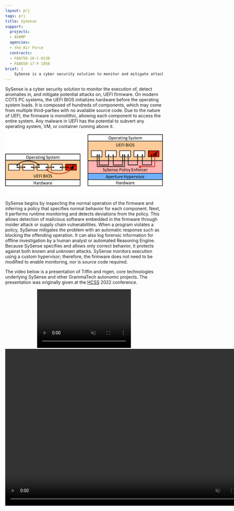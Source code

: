 ```yaml
---
layout: prj
tags: prj
title: SySense
support:
  projects:
  - AVAMP
  agencies:
  - the Air Force
  contracts:
  - FA8750-16-C-0138
  - FA8650-17-F-1056
brief: |
    SySense is a cyber security solution to monitor and mitigate attacks on UEFI firmware.
---
```



SySense is a cyber security solution to monitor the execution of, detect anomalies in, and mitigate potential attacks on, UEFI firmware. On modern COTS PC systems, the UEFI BIOS initializes hardware before the operating system loads. It is composed of hundreds of components, which may come from multiple third-parties with no available source code. Due to the nature of UEFI, the firmware is monolithic, allowing each component to access the entire system. Any malware in UEFI has the potential to subvert any operating system, VM, or container running above it.

[![SySense diagram](/img/sysense.png)](/img/sysense.png)

SySense begins by inspecting the normal operation of the firmware and inferring a policy that specifies normal behavior for each component. Next, it performs runtime monitoring and detects deviations from the policy. This allows detection of malicious software embedded in the firmware through insider attack or supply chain vulnerabilities. When a program violates a policy, SySense mitigates the problem with an automatic response such as blocking the offending operation. It can also log forensic information for offline investigation by a human analyst or automated Reasoning Engine. Because SySense specifies and allows only correct behavior, it protects against both _known_ and _unknown_ attacks. SySense monitors execution using a custom hypervisor; therefore, the firmware does not need to be modified to enable monitoring, nor is source code required.

The video below is a presentation of Tiffin and mgen, core technologies underlying SySense and other GrammaTech autonomic projects. The presentation was originally given at the [HCSS](https://cps-vo.org/group/hcss_conference) 2022 conference.

<center>
<div class="w3-hide-medium w3-hide-large">
<video width=300px height=187px playsinline controls muted>
<source src="https://static.grammatech.com/research/tiffin-hcss-2022.mp4#t=0.01" type="video/mp4">
</video>
</div>
<div class="w3-hide-small">
<video width=800px height=500px playsinline controls muted>
<source src="https://static.grammatech.com/research/tiffin-hcss-2022.mp4#t=0.01" type="video/mp4">
</video>
</div>
</center>
